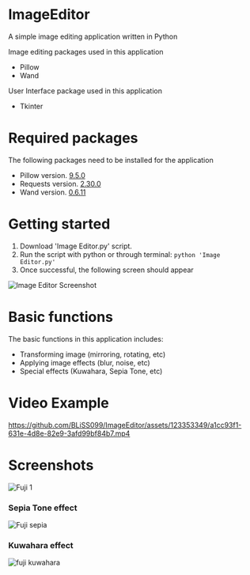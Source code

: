# ImageEditor
A simple image editing application written in Python

Image editing packages used in this application
- Pillow
- Wand

User Interface package used in this application
- Tkinter

# Required packages
The following packages need to be installed for the application

- Pillow version. [9.5.0](https://pillow.readthedocs.io/en/stable/installation.html)
- Requests version. [2.30.0](https://pypi.org/project/requests/)
- Wand version. [0.6.11](https://docs.wand-py.org/en/0.6.7/guide/install.html)


# Getting started
1. Download 'Image Editor.py' script.
2. Run the script with python or through terminal: 
    `python 'Image Editor.py' `
3. Once successful, the following screen should appear

![Image Editor Screenshot](https://github.com/BLiSS099/ImageEditor/assets/123353349/eb20b08d-bf05-4bf0-9d05-cdf0a7460e6f.png)

# Basic functions
The basic functions in this application includes:
- Transforming image (mirroring, rotating, etc)
- Applying image effects (blur, noise, etc) 
- Special effects (Kuwahara, Sepia Tone, etc)

# Video Example

https://github.com/BLiSS099/ImageEditor/assets/123353349/a1cc93f1-631e-4d8e-82e9-3afd99bf84b7.mp4

# Screenshots
![Fuji 1](https://github.com/BLiSS099/ImageEditor/assets/123353349/e1f27a51-e6d5-4b2a-9c87-139fb7c61daa)

### Sepia Tone effect
![Fuji sepia](https://github.com/BLiSS099/ImageEditor/assets/123353349/75afa95c-9529-4259-b29b-02b847edd6ab)

### Kuwahara effect
![fuji kuwahara](https://github.com/BLiSS099/ImageEditor/assets/123353349/da0d63e8-f326-4945-8dbd-b5ba5df25720)

